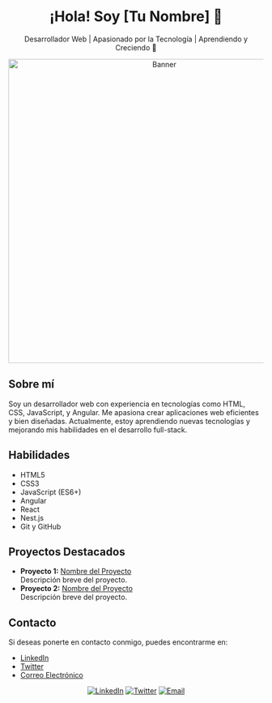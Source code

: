 <!-- Encabezado principal -->
<h1 align="center">¡Hola! Soy [Tu Nombre] 👋</h1>

<!-- Descripción breve -->
<p align="center">
  Desarrollador Web | Apasionado por la Tecnología | Aprendiendo y Creciendo 🚀
</p>

<!-- Imagen de banner (opcional) -->
<p align="center">
  <img src="URL_DE_TU_BANNER" alt="Banner" width="600" />
</p>

<!-- Sección de acerca de mí -->
<h2>Sobre mí</h2>
<p>
  Soy un desarrollador web con experiencia en tecnologías como HTML, CSS, JavaScript, y Angular. Me apasiona crear aplicaciones web eficientes y bien diseñadas. Actualmente, estoy aprendiendo nuevas tecnologías y mejorando mis habilidades en el desarrollo full-stack.
</p>

<!-- Sección de habilidades -->
<h2>Habilidades</h2>
<ul>
  <li>HTML5</li>
  <li>CSS3</li>
  <li>JavaScript (ES6+)</li>
  <li>Angular</li>
  <li>React</li>
  <li>Nest.js</li>
  <li>Git y GitHub</li>
</ul>

<!-- Sección de proyectos destacados -->
<h2>Proyectos Destacados</h2>
<ul>
  <li>
    <strong>Proyecto 1:</strong> <a href="URL_DEL_PROYECTO">Nombre del Proyecto</a>
    <br />
    Descripción breve del proyecto.
  </li>
  <li>
    <strong>Proyecto 2:</strong> <a href="URL_DEL_PROYECTO">Nombre del Proyecto</a>
    <br />
    Descripción breve del proyecto.
  </li>
</ul>

<!-- Sección de contacto -->
<h2>Contacto</h2>
<p>
  Si deseas ponerte en contacto conmigo, puedes encontrarme en:
  <ul>
    <li><a href="https://www.linkedin.com/in/tu-perfil/">LinkedIn</a></li>
    <li><a href="https://twitter.com/tu-perfil/">Twitter</a></li>
    <li><a href="mailto:tu.email@example.com">Correo Electrónico</a></li>
  </ul>
</p>

<!-- Iconos de redes sociales (opcional) -->
<p align="center">
  <a href="https://www.linkedin.com/in/tu-perfil/"><img src="https://img.shields.io/badge/-LinkedIn-blue" alt="LinkedIn"></a>
  <a href="https://twitter.com/tu-perfil/"><img src="https://img.shields.io/badge/-Twitter-blue" alt="Twitter"></a>
  <a href="mailto:tu.email@example.com"><img src="https://img.shields.io/badge/-Email-red" alt="Email"></a>
</p>
